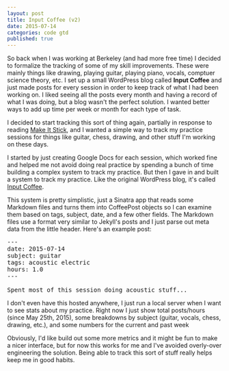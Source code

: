```yaml
---
layout: post
title: Input Coffee (v2)
date: 2015-07-14
categories: code gtd
published: true
---
```


So back when I was working at Berkeley (and had more free time) I decided to formalize the tracking of some of my skill improvements. These were mainly things like drawing, playing guitar, playing piano, vocals, comptuer science theory, etc. I set up a small WordPress blog called **Input Coffee** and just made posts for every session in order to keep track of what I had been working on. I liked seeing all the posts every month and having a record of what I was doing, but a blog wasn't the perfect solution. I wanted better ways to add up time per week or month for each type of task.

I decided to start tracking this sort of thing again, partially in response to reading [Make It Stick](http://www.amazon.com/Make-It-Stick-Successful-Learning/dp/0674729013), and I wanted a simple way to track my practice sessions for things like guitar, chess, drawing, and other stuff I'm working on these days.

I started by just creating Google Docs for each session, which worked fine and helped me not avoid doing real practice by spending a bunch of time building a complex system to track my practice. But then I gave in and built a system to track my practice. Like the original WordPress blog, it's called [Input Coffee](https://github.com/dorkrawk/input-coffee).

This system is pretty simplistic, just a Sinatra app that reads some Markdown files and turns them into CoffeePost objects so I can examine them based on tags, subject, date, and a few other fields. The Markdown files use a format very similar to Jekyll's posts and I just parse out meta data from the little header. 
Here's an example post:

<pre>
---
date: 2015-07-14
subject: guitar
tags: acoustic electric
hours: 1.0
---

Spent most of this session doing acoustic stuff...
</pre>

I don't even have this hosted anywhere, I just run a local server when I want to see stats about my practice. Right now I just show total posts/hours (since May 25th, 2015), some breakdowns by subject (guitar, vocals, chess, drawing, etc.), and some numbers for the current and past week

Obviously, I'd like build out some more metrics and it might be fun to make a nicer interface, but for now this works for me and I've avoided overly-over engineering the solution.  Being able to track this sort of stuff really helps keep me in good habits.